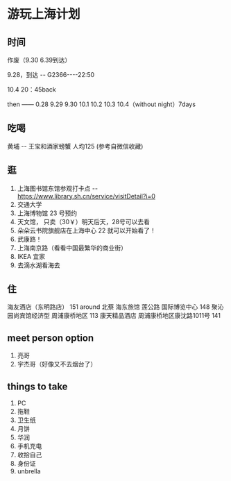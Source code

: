 # 游玩上海计划

## 时间

作废（9.30 6.39到达）

9.28，到达 -- G2366----22:50

10.4 20：45back

then —— 0.28 9.29 9.30 10.1 10.2 10.3 10.4（without night）7days

## 吃喝

黄埔 -- 王宝和酒家螃蟹 人均125 (参考自微信收藏)

## 逛

1. 上海图书馆东馆参观打卡点 -- <https://www.library.sh.cn/service/visitDetail?i=0>
2. 交通大学
3. 上海博物馆 23 号预约
4. 天文馆， 只卖（30￥）明天后天，28号可以去看
5. 朵朵云书院旗舰店在上海中心 22 就可以开始看了！
6. 武康路！
7. 上海南京路（看看中国最繁华的商业街）
8. IKEA 宜家
9. 去滴水湖看海去

## 住

海友酒店（东明路店） 151
around 北蔡
海东旅馆 莲公路 国际博览中心 148
聚沁园尚宾馆经济型 周浦康桥地区 113
康天精品酒店 周浦康桥地区康沈路1011号 141

## meet person option

1. 亮哥
2. 宇杰哥（好像又不去烟台了）

## things to take

1. PC
2. 拖鞋
3. 卫生纸
4. 月饼
5. 华润
6. 手机充电
7. 收拾自己
8. 身份证
9. unbrella






